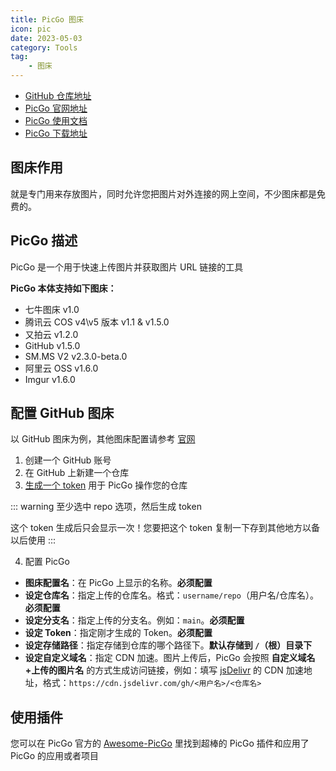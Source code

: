 ```yaml
---
title: PicGo 图床
icon: pic
date: 2023-05-03
category: Tools
tag:
    - 图床
---
```


- [GitHub 仓库地址](https://github.com/Molunerfinn/PicGo)
- [PicGo 官网地址](https://molunerfinn.com/PicGo/)
- [PicGo 使用文档](https://picgo.github.io/PicGo-Doc/zh/guide/)
- [PicGo 下载地址](https://github.com/Molunerfinn/picgo/releases)

## 图床作用

就是专门用来存放图片，同时允许您把图片对外连接的网上空间，不少图床都是免费的。

## PicGo 描述

PicGo 是一个用于快速上传图片并获取图片 URL 链接的工具

**PicGo 本体支持如下图床：**

- 七牛图床 v1.0
- 腾讯云 COS v4\v5 版本 v1.1 & v1.5.0
- 又拍云 v1.2.0
- GitHub v1.5.0
- SM.MS V2 v2.3.0-beta.0
- 阿里云 OSS v1.6.0
- Imgur v1.6.0

## 配置 GitHub 图床

以 GitHub 图床为例，其他图床配置请参考 [官网](https://picgo.github.io/PicGo-Doc/zh/guide/config.html#%E5%9B%BE%E5%BA%8A%E5%8C%BA)

1. 创建一个 GitHub 账号
2. 在 GitHub 上新建一个仓库
3. [生成一个 token](https://github.com/settings/tokens) 用于 PicGo 操作您的仓库

::: warning
至少选中 repo 选项，然后生成 token

这个 token 生成后只会显示一次！您要把这个 token 复制一下存到其他地方以备以后使用
:::

4. 配置 PicGo

- **图床配置名**：在 PicGo 上显示的名称。**必须配置**
- **设定仓库名**：指定上传的仓库名。格式：`username/repo`（用户名/仓库名）。**必须配置**
- **设定分支名**：指定上传的分支名。例如：`main`。**必须配置**
- **设定 Token**：指定刚才生成的 Token。**必须配置**
- **设定存储路径**：指定存储到仓库的哪个路径下。**默认存储到 `/`（根）目录下**
- **设定自定义域名**：指定 CDN 加速。图片上传后，PicGo 会按照 **自定义域名+上传的图片名** 的方式生成访问链接，例如：填写 [jsDelivr](http://www.jsdelivr.com/) 的 CDN 加速地址，格式：`https://cdn.jsdelivr.com/gh/<用户名>/<仓库名>`

## 使用插件

您可以在 PicGo 官方的 [Awesome-PicGo](https://github.com/PicGo/Awesome-PicGo) 里找到超棒的 PicGo 插件和应用了 PicGo 的应用或者项目

